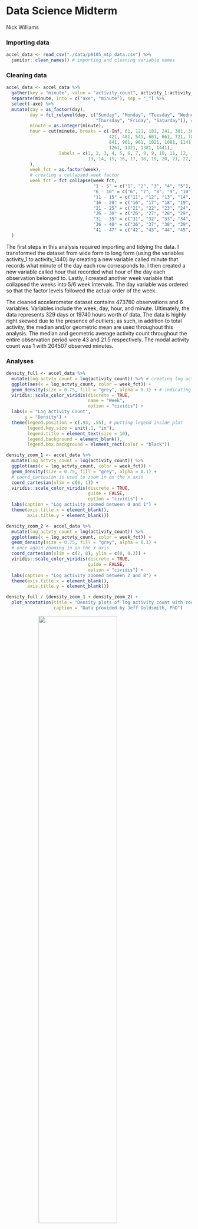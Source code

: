 Data Science Midterm
================
Nick Williams

### Importing data

``` r
accel_data <- read_csv("./data/p8105_mtp_data.csv") %>% 
  janitor::clean_names() # importing and cleaning variable names
```

### Cleaning data

``` r
accel_data <- accel_data %>% 
  gather(key = "minute", value = "activity_count", activity_1:activity_1440) %>% # converting to long form
  separate(minute, into = c("axe", "minute"), sep = "_") %>% 
  select(-axe) %>% 
  mutate(day = as_factor(day), 
         day = fct_relevel(day, c("Sunday", "Monday", "Tuesday", "Wednesday", 
                                  "Thursday", "Friday", "Saturday")), # re-leveling the day variable
         minute = as.integer(minute), 
         hour = cut(minute, breaks = c(-Inf, 61, 121, 181, 241, 301, 361, 
                                       421, 481, 541, 601, 661, 721, 781, 
                                       841, 901, 961, 1021, 1081, 1141, 1201, 
                                       1261, 1321, 1381, 1441), 
                    labels = c(1, 2, 3, 4, 5, 6, 7, 8, 9, 10, 11, 12, 
                               13, 14, 15, 16, 17, 18, 19, 20, 21, 22, 23, 24) # creating an hour variable
         ), 
         week_fct = as.factor(week), 
         # creating a collapsed week factor
         week_fct = fct_collapse(week_fct, 
                                 "1 - 5" = c("1", "2", "3", "4", "5"),
                                 "6 - 10" = c("6", "7", "8", "9", "10"), 
                                 "11 - 15" = c("11", "12", "13", "14", "15"),
                                 "16 - 20" = c("16", "17", "18", "19", "20"), 
                                 "21 - 25" = c("21", "22", "23", "24", "25"), 
                                 "26 - 30" = c("26", "27", "28", "29", "30"), 
                                 "31 - 35" = c("31", "32", "33", "34", "35"), 
                                 "36 - 40" = c("36", "37", "38", "39", "40", "41"), 
                                 "41 - 47" = c("42", "43", "44", "45", "46", "47")) 
  )
```

The first steps in this analysis required importing and tidying the data. I transformed the dataset from wide form to long form (using the variables activity\_1 to activity\_1440) by creating a new variable called minute that records what minute of the day each row corresponds to. I then created a new variable called hour that recorded what hour of the day each observation belonged to. Lastly, I created another week variable that collapsed the weeks into 5/6 week intervals. The day variable was ordered so that the factor levels followed the actual order of the week.

The cleaned accelerometer dataset contains 473760 observations and 6 variables. Variables include the week, day, hour, and minute. Ultimately, the data represents 329 days or 19740 hours worth of data. The data is highly right skewed due to the presence of outliers; as such, in addition to total activity, the median and/or geometric mean are used throughout this analysis. The median and geometric average activity count throughout the entire observation period were 43 and 21.5 respectively. The modal activity count was 1 with 204507 observed minutes.

### Analyses

``` r
density_full <- accel_data %>% 
  mutate(log_actvty_count = log(activity_count)) %>% # creating log activity variable
  ggplot(aes(x = log_actvty_count, color = week_fct)) +
  geom_density(size = 0.75, fill = "grey", alpha = 0.1) + # indicating to make density plot
  viridis::scale_color_viridis(discrete = TRUE, 
                               name = "Week", 
                               option = "cividis") + 
  labs(x = "Log Activity Count", 
       y = "Density") + 
  theme(legend.position = c(.93, .55), # putting legend inside plot
        legend.key.size = unit(.1, "in"),
        legend.title = element_text(size = 10), 
        legend.background = element_blank(), 
        legend.box.background = element_rect(color = "black"))

density_zoom_1 <- accel_data %>% 
  mutate(log_actvty_count = log(activity_count)) %>% 
  ggplot(aes(x = log_actvty_count, color = week_fct)) +
  geom_density(size = 0.75, fill = "grey", alpha = 0.1) + 
  # coord_cartesian is used to zoom in on the x axis
  coord_cartesian(xlim = c(0, 1)) + 
  viridis::scale_color_viridis(discrete = TRUE, 
                               guide = FALSE, 
                               option = "cividis") + 
  labs(caption = "Log activity zoomed between 0 and 1") + 
  theme(axis.title.x = element_blank(), 
        axis.title.y = element_blank())

density_zoom_2 <- accel_data %>% 
  mutate(log_actvty_count = log(activity_count)) %>% 
  ggplot(aes(x = log_actvty_count, color = week_fct)) +
  geom_density(size = 0.75, fill = "grey", alpha = 0.1) + 
  # once again zooming in on the x axis 
  coord_cartesian(xlim = c(2, 8), ylim = c(0, 0.3)) + 
  viridis::scale_color_viridis(discrete = TRUE, 
                               guide = FALSE, 
                               option = "cividis") +  
  labs(caption = "Log activity zoomed between 2 and 8") + 
  theme(axis.title.x = element_blank(), 
        axis.title.y = element_blank())

density_full / (density_zoom_1 + density_zoom_2) + 
  plot_annotation(title = "Density plots of log activity count with zoomed axis", 
                  caption = "Data provided by Jeff Goldsmith, PhD")
```

<img src="p8105_mtp_ntw2117_files/figure-markdown_github/density plots of activity over the weeks-1.png" width="65%" style="display: block; margin: auto;" />

In the above figure, I plotted the distribution of the log activity counts stratified by weekly intervals. The density plot is characterized by two distinct peaks centered around zero and six. Interestingly, the peak centered around zero (indicating minimal activity) begins to decrease as time moves forward while the peak centered around six begins to increase. This is the first indication that the individual's activity may have increased over time.

``` r
geo_agg_activity <- accel_data %>% 
  group_by(day) %>% 
  mutate(log_actvty = log(activity_count)) %>% 
  summarize(geo_avg_actvty = exp(mean(log_actvty))) %>% # calculating geometric mean
  ggplot(aes(x = day, y = geo_avg_actvty)) + 
  geom_point(size = 4, color = "#A35E60") + 
  geom_line(group = 1) + 
  labs(title = "Geometric average activity by the day of the week", 
       x = "Day of the week", 
       y = "Geometric average activity count")

total_agg_activity <- accel_data %>% 
  group_by(day) %>% 
  summarize(total_actvty = sum(activity_count)) %>%
  ggplot(aes(x = day, y = total_actvty)) + 
  geom_point(size = 4, color = "#A35E60") + 
  geom_line(group = 1) + 
  labs(title = "Total activity by the day of the week", 
       x = "Day of the week", 
       y = "Total activity count")

total_agg_activity + geo_agg_activity + 
  plot_annotation(caption = "Data provided by Jeff Goldsmith, PhD")
```

<img src="p8105_mtp_ntw2117_files/figure-markdown_github/activity by day line plot-1.png" width="100%" style="display: block; margin: auto;" />

I also explored the effect of weekday on activity. The figure above shows total activity and the geometric mean of activity across the days of the week aggregated across all weeks. The lowest total activity occurs on Tuesdays while the highest occurs on Friday's. Interestingly, however, based on the geometric mean, we'd expect that the lowest activity during any week would occur on Sunday instead of Tuesday.

``` r
med_actvty_all_days <- accel_data %>% #created a separate dataset with median activity aggregated
  group_by(hour) %>% 
  summarize(med_activity = median(activity_count)) %>% 
  mutate(day = as.factor("All days"), 
         hour = as.double(hour))

accel_data %>% 
  mutate(hour = as.double(hour)) %>% 
  group_by(hour, day) %>% 
  summarize(med_activity = median(activity_count)) %>% 
  ggplot(aes(x = hour, y = med_activity, color = day)) +
  geom_line(size = 1, alpha = 0.5) + 
  # plotting aggregated data as a dashed line
  geom_line(data = med_actvty_all_days, lty = "dashed", size = 1.5) + 
  viridis::scale_color_viridis(name = "Day of the week", 
                               discrete = TRUE, 
                               option = "viridis",
                               # adding a legend break for the aggregate level
                               breaks = c("All days", "Sunday", "Monday", "Tuesday",
                                          "Wednesday", "Thursday", "Friday", "Saturday")) + 
  scale_x_continuous(limits = c(0, 24), 
                     breaks = c(0, 2, 4, 6, 8, 10, 12, 14, 16, 18, 20, 22, 24)) + 
  scale_y_continuous(minor_breaks = seq(0, 300, 25)) + 
  labs(title = "Activity count throughout the day stratified by day of the week",
       x = "Hour of the Day (24 hour clock)", 
       y = "Median Activity Count", 
       caption = "Data provided by Jeff Goldsmith, PhD") + 
  theme(legend.position = c(.05, 1), 
        legend.justification = c(0, 1.1), 
        legend.key.size = unit(.1, "in"),
        # putting legend inside plot
        legend.title = element_text(size = 10), 
        legend.background = element_blank(), 
        legend.box.background = element_rect(color = "black"))
```

<img src="p8105_mtp_ntw2117_files/figure-markdown_github/median activity by day and hour-1.png" width="70%" style="display: block; margin: auto;" />

Furthermore, I investigated the effect of time of day on activity. The above figure shows trends in median hourly activity stratified by weekday as well as across all days. Activity appears to be relatively constant during daytime hours. However, there are peaks in activity on Thursday and Friday between 6 p.m. and 9 p.m.

``` r
total_actvty <- accel_data %>% 
  group_by(week) %>% 
  summarize(total_actvty = sum(activity_count)) %>% 
  ggplot(aes(x = week, y = total_actvty)) + 
  geom_line() + # making line plot
  geom_smooth(color = "#A35E60", se = FALSE) + # adding a smoothing line for trend
  labs(y = "Total Activity") + 
  theme(axis.title.x = element_blank())

total_actvty_week_day <- accel_data %>% 
  group_by(week, day) %>% 
  summarize(total_actvty = sum(activity_count)) %>% #
  ggplot(aes(x = week, y = total_actvty)) + 
  facet_grid(~ day) + # creating a facet across days of the week
  geom_line() + 
  labs(x = "Week", 
       y = "Total Activity") + 
  geom_smooth(color = "#A35E60", se = FALSE) + 
  theme(strip.background = element_blank(), 
        strip.text = element_text(color = "black")
  )

total_actvty / total_actvty_week_day  + 
  plot_annotation(title = "Trends in total activity over the observation period", 
                  caption = "Data provided by Jeff Goldsmith, PhD")
```

<img src="p8105_mtp_ntw2117_files/figure-markdown_github/total activity across weeks-1.png" width="100%" style="display: block; margin: auto;" />

Lastly, I analyzed how total activity changed across the whole observation period. The above figure shows the trend in activity across all 47 weeks alone and stratified by day of the week. As time increases, it appears that total activity does increase as well. It also appears that total activity had more variation towards the beginning of the study and became more consistent towards the end. An increase in activity is observed across all days over the observation period. The trend of increase follows a similar pattern across all the days. However, for Saturday after week 35 there is a decrease in activity. Furthermore, it appears the rate of increase tapers off towards the end of the observation period.
